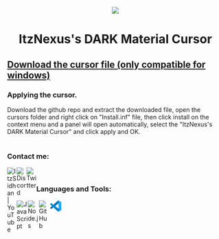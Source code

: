 <p align="center" width="100%">
    <img width="75%" src="https://user-images.githubusercontent.com/89626058/148714511-f9d1e88d-bc5c-488e-beae-22edc1df732b.png">
</p>
<h1 align="center">ItzNexus's DARK Material Cursor</h1>

## [Download the cursor file (only compatible for windows)](https://github.com/NotNexuss/DARK-Material-Cursor/raw/main/ItzNexus's%20DARK%20Material%20Cursor.zip)

### Applying the cursor.

Download the github repo and extract the downloaded file, open the cursors folder and right click on "Install.inf" file, then click install on the context menu and a panel will open automatically, select the "ItzNexus's DARK Material Cursor" and click apply and OK.

#

### Contact me: 

[<img align="left" alt="ItzSidhan | YouTube" width="22px" src="https://cdn4.iconfinder.com/data/icons/logos-and-brands/512/395_Youtube_logo-128.png" />](https://bit.ly/ItzSidhanYT)
<a href="https://dsc.gg/itzsidhan">
  <img align="left" alt="Discord" width="23px" src="https://raw.githubusercontent.com/peterthehan/peterthehan/master/assets/discord.svg" />
</a>
<a href="https://twitter.com/ItzSidhan">
  <img align="left" alt="Twitter" width="23px" src="https://raw.githubusercontent.com/peterthehan/peterthehan/master/assets/twitter.svg" />
</a>

</br>

### Languages and Tools: 

[<img align="left" alt="JavaScript" width="26px" src="https://cdn4.iconfinder.com/data/icons/logos-and-brands/512/187_Js_logo_logos-128.png" />](https://www.javascript.com/)
[<img align="left" alt="Node.js" width="26px" src="https://cdn4.iconfinder.com/data/icons/logos-and-brands/512/233_Node_Js_logo-128.png" />](https://nodejs.org/en/)
[<img align="left" alt="GitHub" width="26px" src="https://cdn4.iconfinder.com/data/icons/socialcones/508/Github-128.png" />](https://github.com/)
[<img align="left" alt="Visual Studio Code" width="26px" src="https://raw.githubusercontent.com/github/explore/80688e429a7d4ef2fca1e82350fe8e3517d3494d/topics/visual-studio-code/visual-studio-code.png" />](https://code.visualstudio.com/)
<br />
<br />
